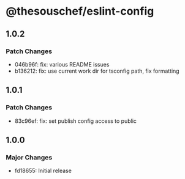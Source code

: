 # @thesouschef/eslint-config

## 1.0.2

### Patch Changes

- 046b96f: fix: various README issues
- b136212: fix: use current work dir for tsconfig path, fix formatting

## 1.0.1

### Patch Changes

- 83c96ef: fix: set publish config access to public

## 1.0.0

### Major Changes

- fd18655: Initial release
